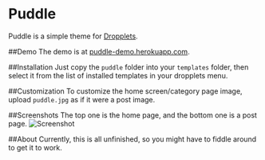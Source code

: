 Puddle
======

Puddle is a simple theme for [Dropplets](http://dropplets.com).

##Demo
The demo is at [puddle-demo.herokuapp.com](http://puddle-demo.herokuapp.com).

##Installation
Just copy the `puddle` folder into your `templates` folder, then select it from the list of installed templates in your dropplets menu.

##Customization
To customize the home screen/category page image, upload `puddle.jpg` as if it were a post image.

##Screenshots
The top one is the home page, and the bottom one is a post page.
![Screenshot](https://raw.github.com/jacksondc/puddle/master/puddle/screenshot.jpg)

##About
Currently, this is all unfinished, so you might have to fiddle around to get it to work.

